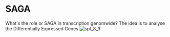 # SAGA
What's the role or SAGA in transcription genomwide?
The idea is to analyse the Differentially Expressed Genes ![spt_8_3](./)
